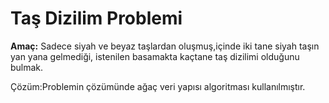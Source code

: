 # Taş Dizilim Problemi

**Amaç:** Sadece siyah ve beyaz taşlardan oluşmuş,içinde iki tane siyah taşın yan yana gelmediği, istenilen basamakta kaçtane taş dizilimi olduğunu bulmak.

Çözüm:Problemin çözümünde ağaç veri yapısı algoritması kullanılmıştır.

